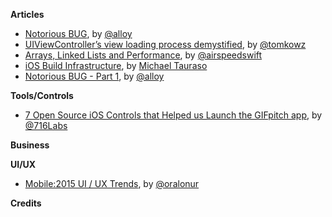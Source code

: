 **Articles**

* [Notorious BUG](http://artsy.github.io/blog/2015/07/30/Notorious-BUG-Part-1/), by [@alloy](https://twitter.com/alloy)
* [UIViewController’s view loading process demystified](http://szulctomasz.com/ios-uiviewcontrollers-view-loading-process-demystified/), by [@tomkowz](https://twitter.com/tomkowz)
* [Arrays, Linked Lists and Performance](http://airspeedvelocity.net/2015/08/03/arrays-linked-lists-and-performance/), by [@airspeedswift](https://twitter.com/airspeedswift)
* [iOS Build Infrastructure](https://corner.squareup.com/2015/07/ios-build-infrastructure.html), by [Michael Tauraso](https://twitter.com/mtauraso)
* [Notorious BUG - Part 1](http://artsy.github.io/blog/2015/07/30/Notorious-BUG-Part-1/), by [@alloy](https://twitter.com/alloy)

**Tools/Controls**

* [7 Open Source iOS Controls that Helped us Launch the GIFpitch app](https://medium.com/ios-os-x-development/7-open-source-ios-controls-that-helped-us-launch-the-gifpitch-app-c3d6a01bb8b3), by [@716Labs](https://twitter.com/716Labs)



**Business**



**UI/UX**

* [Mobile:2015 UI / UX Trends](https://medium.com/interactive-mind/mobile-2015-263ab694e60e), by [@oralonur](https://twitter.com/oralonur)

**Credits**



